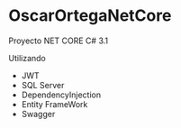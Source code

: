 # OscarOrtegaNetCore

Proyecto NET CORE C# 3.1

Utilizando
- JWT
- SQL Server
- DependencyInjection
- Entity FrameWork
- Swagger
